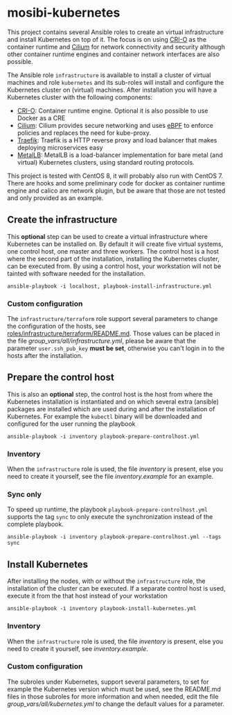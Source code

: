 # mosibi-kubernetes
This project contains several Ansible roles to create an virtual infrastructure and install Kubernetes on top of it. The focus is on using [CRI-O](https://cri-o.io/) as the container runtime and [Cilium](https://cilium.io/) for network connectivity and security although other container runtime engines and container network interfaces are also possible.

The Ansible role `infrastructure` is available to install a cluster of virtual machines and role `kubernetes` and its sub-roles will install and configure the Kubernetes cluster on (virtual) machines. After installation you will have a Kubernetes cluster with the following components:

* [CRI-O](https://cri-o.io): Container runtime engine. Optional it is also possible to use Docker as a CRE
* [Cilium](https://cilium.io): Cilium provides secure networking and uses [eBPF](https://ebpf.io) to enforce policies and replaces the need for kube-proxy.
* [Traefik](https://traefik.io): Traefik is a HTTP reverse proxy and load balancer that makes deploying microservices easy
* [MetalLB](https://metallb.universe.tf): MetalLB is a load-balancer implementation for bare metal (and virtual) Kubernetes clusters, using standard routing protocols.

This project is tested with CentOS 8, it will probably also run with CentOS 7. There are hooks and some preliminary code for docker as container runtime engine and calico are network plugin, but be aware that those are not tested and only provided as an example.

## Create the infrastructure
This **optional** step can be used to create a virtual infrastructure where Kubernetes can be installed on. By default it will create five virtual systems, one control host, one master and three workers. The control host is a host where the second part of the installation, installing the Kubernetes cluster, can be executed from. By using a control host, your workstation will not be tainted with software needed for the installation.

    ansible-playbook -i localhost, playbook-install-infrastructure.yml

### Custom configuration
The `infrastructure/terraform` role support several parameters to change the configuration of the hosts, see [roles/infrastructure/terraform/README.md](roles/infrastructure/terraform/README.md). Those values can be placed in the file *group_vars/all/infrastructure.yml*, please be aware that the parameter `user.ssh_pub_key` **must be set**, otherwise you can't login in to the hosts after the installation.

## Prepare the control host
This is also an **optional** step, the control host is the host from where the Kubernetes installation is instantiated and on which several extra (ansible) packages are installed which are used during and after the installation of Kubernetes. For example the `kubectl` binary will be downloaded and configured for the user running the playbook

    ansible-playbook -i inventory playbook-prepare-controlhost.yml

### Inventory
When the `infrastructure` role is used, the file *inventory* is present, else you need to create it yourself, see the file *inventory.example* for an example.

### Sync only
To speed up runtime, the playbook `playbook-prepare-controlhost.yml` supports the tag `sync` to only execute the synchronization instead of the complete playbook.

    ansible-playbook -i inventory playbook-prepare-controlhost.yml --tags sync

## Install Kubernetes
After installing the nodes, with or without the `infrastructure` role, the installation of the cluster can be executed. If a separate control host is used, execute it from the that host instead of your workstation

    ansible-playbook -i inventory playbook-install-kubernetes.yml

### Inventory
When the `infrastructure` role is used, the file *inventory* is present, else you need to create it yourself, see *inventory.example*. 

### Custom configuration
The subroles under Kubernetes, support several parameters, to set for example the Kubernetes version which must be used, see the README.md files in those subroles for more information and when needed, edit the file *group_vars/all/kubernetes.yml* to change the default values for a parameter.
